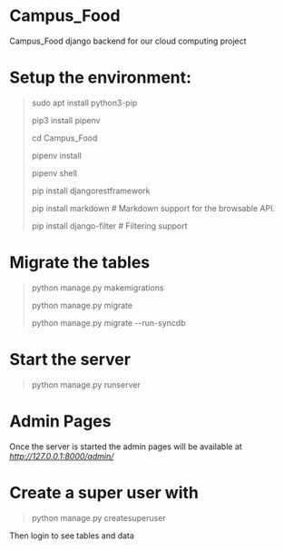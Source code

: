 # Campus_Food
Campus_Food django backend for our cloud computing project


# Setup the environment:
> sudo apt install python3-pip
>
> pip3 install pipenv
>
> cd Campus_Food
>
> pipenv install
>
> pipenv shell
>
>pip install djangorestframework
>
>pip install markdown       # Markdown support for the browsable API.
>
>pip install django-filter  # Filtering support

# Migrate the tables
> python manage.py makemigrations
>
> python manage.py migrate
>
> python manage.py migrate --run-syncdb

# Start the server
> python manage.py runserver

# Admin Pages
Once the server is started the admin pages will be available at *http://127.0.0.1:8000/admin/*

# Create a super user with
> python manage.py createsuperuser

Then login to see tables and data

